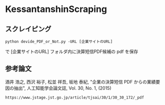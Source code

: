 # KessantanshinScraping

## スクレイピング

`python devide_PDF_or_Not.py -URL [企業サイトのURL]`

で [企業サイトのURL] フォルダ内に決算短信PDF候補の pdf を保存

## 参考論文

酒井 浩之, 西沢 裕子, 松並 祥吾, 坂地 泰紀, "企業の決算短信 PDF からの業績要因の抽出", 人工知能学会論文誌, Vol. 30, No. 1, (2015)

`https://www.jstage.jst.go.jp/article/tjsai/30/1/30_30_172/_pdf`

